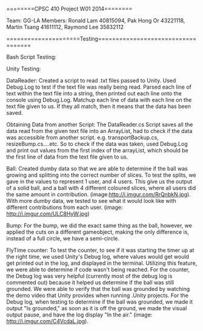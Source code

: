 ========CPSC 410 Project W01 2014========

Team: GG-LA
Members: Ronald Lam 40815094, Pak Hong Or 43221118, Martin Tsang 41611112, Raymond Lee 35832112

=====================Testing===================================

Bash Script Testing:



Unity Testing:

DataReader: Created a script to read .txt files passed to Unity. Used Debug.Log to test if the text file was really 
	being read. Parsed each line of text within the text file into a string, then printed out each line onto the 
	console using Debug.Log. Matchup each line of data with each line on the text file given to us. If they all 
	match, then it means that the data has been saved.
	
Obtaining Data from another Script:
	The DataReader.cs Script saves all the data read from the given text file into an ArrayList, had to check if 
	the data was accessible from another script. e.g.  transportBackup.cs, resizeBump.cs….etc. So to check if the 
	data was taken,	used Debug.Log and print out values from the first index of the arrayList, which should be the
	first line of data from	the text file given to us.
	
Ball: Created dumby data so that we are able to determine if the ball was growing and splitting into the 
	correct number of slices. To test the splits, we gave in the values to represent 1 user, and 4 users. This 
	give us the output of a solid ball, and a ball with 4 different coloured slices, where all users did the
	same amount in contribution. (image:http://i.imgur.com/RrQnbkN.jpg). With more dumby data, we tested to see 
	what it would look like with different contributions from each user. (image: http://i.imgur.com/ULC8HyW.jpg)
	
Bump: For the bump, we did the exact same thing as the ball, however, we applied the cuts on a different
	gameobject, making the only difference is, instead of a full circle, we have a semi-circle.
	
FlyTime counter: To test the counter, to see if it was starting the timer up at the right time, we used 
	Unity's Debug log, where values would get would get printed out in the log, and displayed in the terminal.
	Utilizing this feature, we were able to determine if code wasn't being reached. For the counter, the Debug 
	log was very helpful (currently most of the debug log is commented out) because it helped us determine 
	if the ball was still grounded. We were able to verify that the ball was grounded by watching the demo video
	that Unity provides when running .Unity projects. For the Debug log, when testing to determine if the ball
	was grounded, we made it output "Is grounded," as soon as it is off the ground, we made the visual output
	pause, and have the log display "In the air." (image: http://i.imgur.com/C4VcdaL.jpg).

